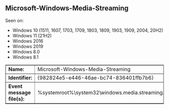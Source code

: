 ## Microsoft-Windows-Media-Streaming

Seen on:
* Windows 10 (1511, 1607, 1703, 1709, 1803, 1809, 1903, 1909, 2004, 20H2)
* Windows 11 (21H2)
* Windows 2016
* Windows 2019
* Windows 8.0
* Windows 8.1

<table border="1" class="docutils">
  <tbody>
    <tr>
      <td><b>Name:</b></td>
      <td>Microsoft-Windows-Media-Streaming</td>
    </tr>
    <tr>
      <td><b>Identifier:</b></td>
      <td>{982824e5-e446-46ae-bc74-836401ffb7b6}</td>
    </tr>
    <tr>
      <td><b>Event message file(s):</b></td>
      <td>%systemroot%\system32\windows.media.streaming.dll</td>
    </tr>
  </tbody>
</table>

&nbsp;

